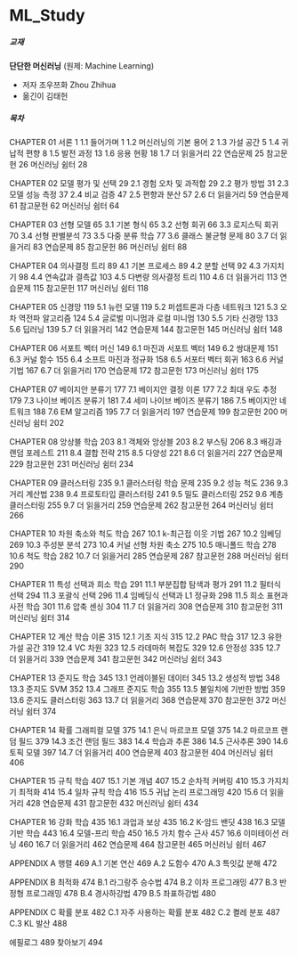 # ML_Study

##### 교재
 **단단한 머신러닝** (원제: Machine Learning)
 - 저자 조우쯔화 Zhou Zhihua
 - 옮긴이 김태헌


##### 목차 
 CHAPTER 01 서론 1
1.1 들어가며 1
1.2 머신러닝의 기본 용어 2
1.3 가설 공간 5
1.4 귀납적 편향 8
1.5 발전 과정 13
1.6 응용 현황 18
1.7 더 읽을거리 22
연습문제 25
참고문헌 26
머신러닝 쉼터 28

CHAPTER 02 모델 평가 및 선택 29
2.1 경험 오차 및 과적합 29
2.2 평가 방법 31
2.3 모델 성능 측정 37
2.4 비교 검증 47
2.5 편향과 분산 57
2.6 더 읽을거리 59
연습문제 61
참고문헌 62
머신러닝 쉼터 64

CHAPTER 03 선형 모델 65
3.1 기본 형식 65
3.2 선형 회귀 66
3.3 로지스틱 회귀 70
3.4 선형 판별분석 73
3.5 다중 분류 학습 77
3.6 클래스 불균형 문제 80
3.7 더 읽을거리 83
연습문제 85
참고문헌 86
머신러닝 쉼터 88

CHAPTER 04 의사결정 트리 89
4.1 기본 프로세스 89
4.2 분할 선택 92
4.3 가지치기 98
4.4 연속값과 결측값 103
4.5 다변량 의사결정 트리 110
4.6 더 읽을거리 113
연습문제 115
참고문헌 117
머신러닝 쉼터 118

CHAPTER 05 신경망 119
5.1 뉴런 모델 119
5.2 퍼셉트론과 다층 네트워크 121
5.3 오차 역전파 알고리즘 124
5.4 글로벌 미니멈과 로컬 미니멈 130
5.5 기타 신경망 133
5.6 딥러닝 139
5.7 더 읽을거리 142
연습문제 144
참고문헌 145
머신러닝 쉼터 148

CHAPTER 06 서포트 벡터 머신 149
6.1 마진과 서포트 벡터 149
6.2 쌍대문제 151
6.3 커널 함수 155
6.4 소프트 마진과 정규화 158
6.5 서포터 벡터 회귀 163
6.6 커널 기법 167
6.7 더 읽을거리 170
연습문제 172
참고문헌 173
머신러닝 쉼터 175

CHAPTER 07 베이지안 분류기 177
7.1 베이지안 결정 이론 177
7.2 최대 우도 추정 179
7.3 나이브 베이즈 분류기 181
7.4 세미 나이브 베이즈 분류기 186
7.5 베이지안 네트워크 188
7.6 EM 알고리즘 195
7.7 더 읽을거리 197
연습문제 199
참고문헌 200
머신러닝 쉼터 202

CHAPTER 08 앙상블 학습 203
8.1 객체와 앙상블 203
8.2 부스팅 206
8.3 배깅과 랜덤 포레스트 211
8.4 결합 전략 215
8.5 다양성 221
8.6 더 읽을거리 227
연습문제 229
참고문헌 231
머신러닝 쉼터 234

CHAPTER 09 클러스터링 235
9.1 클러스터링 학습 문제 235
9.2 성능 척도 236
9.3 거리 계산법 238
9.4 프로토타입 클러스터링 241
9.5 밀도 클러스터링 252
9.6 계층 클러스터링 255
9.7 더 읽을거리 259
연습문제 262
참고문헌 264
머신러닝 쉼터 266

CHAPTER 10 차원 축소와 척도 학습 267
10.1 k-최근접 이웃 기법 267
10.2 임베딩 269
10.3 주성분 분석 273
10.4 커널 선형 차원 축소 275
10.5 매니폴드 학습 278
10.6 척도 학습 282
10.7 더 읽을거리 285
연습문제 287
참고문헌 288
머신러닝 쉼터 290

CHAPTER 11 특성 선택과 희소 학습 291
11.1 부분집합 탐색과 평가 291
11.2 필터식 선택 294
11.3 포괄식 선택 296
11.4 임베딩식 선택과 L1 정규화 298
11.5 희소 표현과 사전 학습 301
11.6 압축 센싱 304
11.7 더 읽을거리 308
연습문제 310
참고문헌 311
머신러닝 쉼터 314

CHAPTER 12 계산 학습 이론 315
12.1 기초 지식 315
12.2 PAC 학습 317
12.3 유한 가설 공간 319
12.4 VC 차원 323
12.5 라데마허 복잡도 329
12.6 안정성 335
12.7 더 읽을거리 339
연습문제 341
참고문헌 342
머신러닝 쉼터 343

CHAPTER 13 준지도 학습 345
13.1 언레이블된 데이터 345
13.2 생성적 방법 348
13.3 준지도 SVM 352
13.4 그래프 준지도 학습 355
13.5 불일치에 기반한 방법 359
13.6 준지도 클러스터링 363
13.7 더 읽을거리 368
연습문제 370
참고문헌 372
머신러닝 쉼터 374

CHAPTER 14 확률 그래피컬 모델 375
14.1 은닉 마르코프 모델 375
14.2 마르코프 랜덤 필드 379
14.3 조건 랜덤 필드 383
14.4 학습과 추론 386
14.5 근사추론 390
14.6 토픽 모델 397
14.7 더 읽을거리 400
연습문제 403
참고문헌 404
머신러닝 쉼터 406

CHAPTER 15 규칙 학습 407
15.1 기본 개념 407
15.2 순차적 커버링 410
15.3 가지치기 최적화 414
15.4 일차 규칙 학습 416
15.5 귀납 논리 프로그래밍 420
15.6 더 읽을거리 428
연습문제 431
참고문헌 432
머신러닝 쉼터 434

CHAPTER 16 강화 학습 435
16.1 과업과 보상 435
16.2 K-암드 밴딧 438
16.3 모델 기반 학습 443
16.4 모델-프리 학습 450
16.5 가치 함수 근사 457
16.6 이미테이션 러닝 460
16.7 더 읽을거리 462
연습문제 464
참고문헌 465
머신러닝 쉼터 467

APPENDIX A 행렬 469
A.1 기본 연산 469
A.2 도함수 470
A.3 특잇값 분해 472

APPENDIX B 최적화 474
B.1 라그랑주 승수법 474
B.2 이차 프로그래밍 477
B.3 반정형 프로그래밍 478
B.4 경사하강법 479
B.5 좌표하강법 480

APPENDIX C 확률 분포 482
C.1 자주 사용하는 확률 분포 482
C.2 켤레 분포 487
C.3 KL 발산 488

에필로그 489
찾아보기 494